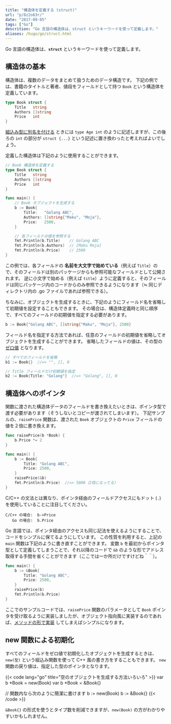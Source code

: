 ```yaml
---
title: "構造体を定義する (struct)"
url: "p/8z2o63r/"
date: "2017-09-05"
tags: ["Go"]
descrition: "Go 言語の構造体は、struct というキーワードを使って定義します。"
aliases: /hugo/go/struct.html
---
```


Go 言語の構造体は、__`struct`__ というキーワードを使って定義します。

構造体の基本
----

構造体は、複数のデータをまとめて扱うためのデータ構造です。
下記の例では、書籍のタイトルと著者、値段をフィールドとして持つ `Book` という構造体を定義しています。

```go
type Book struct {
	Title   string
	Authors []string
	Price   int
}
```

[組込み型に別名を付ける](/p/cuxyj8c) ときには `type Age int` のように記述しますが、この後ろの `int` の部分が `struct {...}` という記述に置き換わったと考えればよいでしょう。

定義した構造体は下記のように使用することができます。

```go
// Book 構造体を定義する
type Book struct {
	Title   string
	Authors []string
	Price   int
}

func main() {
	// Book オブジェクトを生成する
	b := Book{
		Title:   "Golang ABC",
		Authors: []string{"Maku", "Moja"},
		Price:   2500,
	}

	// 各フィールドの値を参照する
	fmt.Println(b.Title)    // Golang ABC
	fmt.Println(b.Authors)  // [Maku Moja]
	fmt.Println(b.Price)    // 2500
}
```

この例では、各フィールドの __名前を大文字で始めている__（例えば `Title`）ので、そのフィールドは別のパッケージからも参照可能なフィールドとして公開されます。
逆に小文字で始める（例えば `title`）ように定義すると、そのフィールドは同じパッケージ内のコードからのみ参照できるようになります（≒ 同じディレクトリ内の .go ファイルであれば参照できる）。

ちなみに、オブジェクトを生成するときに、下記のようにフィールド名を省略して初期値を設定することもできます。
その場合は、構造体定義時と同じ順序で、すべてのフィールドの初期値を指定する必要があります。

```go
b := Book{"Golang ABC", []string{"Maku", "Moja"}, 2500}
```

フィールド名を指定する方法であれば、任意のフィールドの初期値を省略してオブジェクトを生成することができます。
省略したフィールドの値は、その型の [ゼロ値](/p/5dhkoru/) となります。

```go
// すべてのフィールドを省略
b1 := Book{}  //=> "", [], 0

// Title フィールドだけ初期値を指定
b2 := Book{Title: "Golang"}  //=> "Golang", [], 0
```


構造体へのポインタ
----

関数に渡された構造体データのフィールドを書き換えたいときは、ポインタ型で渡す必要があります（そうしないとコピーが渡されてしまいます）。
下記サンプルの、`raisePrice` 関数は、渡された `Book` オブジェクトの `Price` フィールドの値を２倍に書き換えます。

```go
func raisePrice(b *Book) {
	b.Price *= 2
}

func main() {
	b := Book{
		Title: "Golang ABC",
		Price: 2500,
	}
	raisePrice(&b)
	fmt.Println(b.Price)  //=> 5000（2倍になってる）
}
```

C/C++ の文法とは異なり、ポインタ経由のフィールドアクセスにもドット (`.`) を使用していることに注目してください。

```
C/C++ の場合:  b->Price
   Go の場合:  b.Price
```

Go 言語では、ポインタ経由のアクセスも同じ記法を使えるようにすることで、コードをシンプルに保てるようにしています。
この性質を利用すると、上記の `main` 関数は下記のように書き直すことができます。
変数 `b` を最初からポインタ型として定義してしまうことで、それ以降のコードで `&b` のような形でアドレス取得する手間を省くことができます（ここでは一か所だけですけどね＾＾）。

```go
func main() {
	b := &Book{
		Title: "Golang ABC",
		Price: 2500,
	}
	raisePrice(b)
	fmt.Println(b.Price)
}
```

ここでのサンプルコードでは、`raisePrice` 関数のパラメータとして `Book` ポインタを受け取るように実装しましたが、オブジェクト指向風に実装するのであれば、[メソッドの形で実装](/p/4behkor/) してしまえばシンプルになります。


new 関数による初期化
----

すべてのフィールドをゼロ値で初期化したオブジェクトを生成するときは、`new(型)` という組込み関数を使って C++ 風の書き方をすることもできます。
`new` 関数の戻り値は、指定した型のポインタとなります。

{{< code lang="go" title="空のオブジェクトを生成する方法いろいろ" >}}
var b *Book = new(Book)
var b *Book = &Book{}

// 関数内なら次のように簡潔に書けます
b := new(Book)
b := &Book{}
{{< /code >}}

`&Book{}` の形式を使うとタイプ数を削減できますが、`new(Book)` の方がわかりやすいかもしれません。

